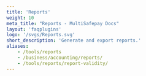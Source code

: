 ```yaml
---
title: 'Reports'
weight: 10
meta_title: "Reports - MultiSafepay Docs"
layout: 'faqplugins'
logo: '/svgs/Reports.svg'
short_description: 'Generate and export reports.'
aliases:
    - /tools/reports
    - /business/accounting/reports/
    - /tools/reports/report-validity/
---
```


